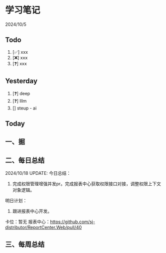 # 学习笔记

2024/10/5

## Todo

1. [✅] xxx
2. [❌] xxx
3. [❓] xxx

## Yesterday

1. [❓] deep
2. [❓] lllm
3. [] steup - ai

## Today

## 一、掘

## 二、每日总结

2024/10/18 UPDATE:
今日总结：

1. 完成权限管理增强并发pr。完成报表中心获取权限接口对接，调整权限上下文对象逻辑。



明日计划：

1. 跟进报表中心开发。



卡位：暂无
报表中心：https://github.com/sj-distributor/ReportCenter.Web/pull/40

## 三、每周总结